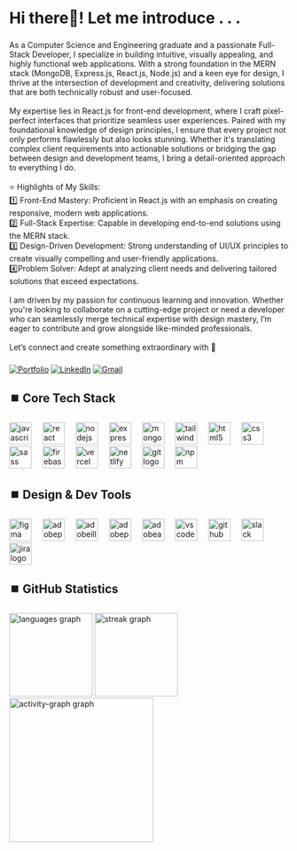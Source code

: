 <h1 align="left">Hi there👋! Let me introduce . . .</h1>

###

<p align="left">As a Computer Science and Engineering graduate and a passionate Full-Stack Developer, I specialize in building intuitive, visually appealing, and highly functional web applications. With a strong foundation in the MERN stack (MongoDB, Express.js, React.js, Node.js) and a keen eye for design, I thrive at the intersection of development and creativity, delivering solutions that are both technically robust and user-focused.<br><br>My expertise lies in React.js for front-end development, where I craft pixel-perfect interfaces that prioritize seamless user experiences. Paired with my foundational knowledge of design principles, I ensure that every project not only performs flawlessly but also looks stunning. Whether it's translating complex client requirements into actionable solutions or bridging the gap between design and development teams, I bring a detail-oriented approach to everything I do.<br><br>⭐ Highlights of My Skills:<br>1️⃣ Front-End Mastery: Proficient in React.js with an emphasis on creating responsive, modern web applications.<br>2️⃣ Full-Stack Expertise: Capable in developing end-to-end solutions using the MERN stack.<br>3️⃣ Design-Driven Development: Strong understanding of UI/UX principles to create visually compelling and user-friendly applications.<br>4️⃣Problem Solver: Adept at analyzing client needs and delivering tailored solutions that exceed expectations.<br><br>I am driven by my passion for continuous learning and innovation. Whether you're looking to collaborate on a cutting-edge project or need a developer who can seamlessly merge technical expertise with design mastery, I’m eager to contribute and grow alongside like-minded professionals.<br><br>Let’s connect and create something extraordinary with 🩵</p>

###

  [![Portfolio](https://img.shields.io/badge/-♾️Portfolio-white?&logo=globe&logoColor=black)](https://amir-hamza-ayon.super.site/)
  [![LinkedIn](https://img.shields.io/badge/-◻️LinkedIn-00a6ed?&logo=linkedin&logoColor=white)](https://www.linkedin.com/in/amirhamzaayon/)
  [![Gmail](https://img.shields.io/badge/-Gmail-ff6242?&logo=gmail&logoColor=white)](mailto:amirhamzaayon.official@gmail.com)
  
###

<h2 align="left">⏹️ Core Tech Stack</h2>

###

<div align="left">
  <img src="https://skillicons.dev/icons?i=js" height="40" alt="javascript logo"  />
  <img width="12" />
  <img src="https://skillicons.dev/icons?i=react" height="40" alt="react logo"  />
  <img width="12" />
  <img src="https://skillicons.dev/icons?i=nodejs" height="40" alt="nodejs logo"  />
  <img width="12" />
  <img src="https://skillicons.dev/icons?i=express" height="40" alt="express logo"  />
  <img width="12" />
  <img src="https://skillicons.dev/icons?i=mongodb" height="40" alt="mongodb logo"  />
  <img width="12" />
  <img src="https://skillicons.dev/icons?i=tailwind" height="40" alt="tailwindcss logo"  />
  <img width="12" />
  <img src="https://skillicons.dev/icons?i=html" height="40" alt="html5 logo"  />
  <img width="12" />
  <img src="https://skillicons.dev/icons?i=css" height="40" alt="css3 logo"  />
  <img width="12" />
  <img src="https://skillicons.dev/icons?i=sass" height="40" alt="sass logo"  />
  <img width="12" />
  <img src="https://skillicons.dev/icons?i=firebase" height="40" alt="firebase logo"  />
  <img width="12" />
  <img src="https://skillicons.dev/icons?i=vercel" height="40" alt="vercel logo"  />
  <img width="12" />
  <img src="https://skillicons.dev/icons?i=netlify" height="40" alt="netlify logo"  />
  <img width="12" />
  <img src="https://skillicons.dev/icons?i=git" height="40" alt="git logo"  />
  <img width="12" />
  <img src="https://cdn.jsdelivr.net/gh/devicons/devicon/icons/npm/npm-original-wordmark.svg" height="40" alt="npm logo"  />
</div>

###

<h2 align="left">⏹️ Design & Dev Tools</h2>

###

<div align="left">
  <img src="https://skillicons.dev/icons?i=figma" height="40" alt="figma logo"  />
  <img width="12" />
  <img src="https://skillicons.dev/icons?i=ps" height="40" alt="adobephotoshop logo"  />
  <img width="12" />
  <img src="https://skillicons.dev/icons?i=ai" height="40" alt="adobeillustrator logo"  />
  <img width="12" />
  <img src="https://skillicons.dev/icons?i=pr" height="40" alt="adobepremierepro logo"  />
  <img width="12" />
  <img src="https://skillicons.dev/icons?i=ae" height="40" alt="adobeaftereffects logo"  />
  <img width="12" />
  <img src="https://skillicons.dev/icons?i=vscode" height="40" alt="vscode logo"  />
  <img width="12" />
  <img src="https://skillicons.dev/icons?i=github" height="40" alt="github logo"  />
  <img width="12" />
  <img src="https://cdn.jsdelivr.net/gh/devicons/devicon/icons/slack/slack-original.svg" height="40" alt="slack logo"  />
  <img width="12" />
  <img src="https://cdn.jsdelivr.net/gh/devicons/devicon/icons/jira/jira-original.svg" height="40" alt="jira logo"  />
</div>

###

<h2 align="left">⏹️ GitHub Statistics</h2>

###

<div align="left">
<!--   <img src="https://github-readme-stats.vercel.app/api?username=amirhamzaayon&hide_title=false&hide_rank=false&show_icons=true&include_all_commits=true&count_private=true&disable_animations=false&theme=github_dark&locale=en&hide_border=true&order=1" height="140" alt="stats graph"  /> -->
  
  <img src="https://github-readme-stats.vercel.app/api/top-langs?username=amirhamzaayon&locale=en&hide_title=false&layout=compact&langs_count=5&theme=github_dark&hide_border=true&order=4" height="150" alt="languages graph"  />
  <img src="https://streak-stats.demolab.com?user=amirhamzaayon&locale=en&mode=weekly&theme=github-dark-blue&hide_border=true&border_radius=5&order=2" height="150" alt="streak graph"  />
  <img src="https://github-readme-activity-graph.vercel.app/graph?username=amirhamzaayon&radius=16&theme=github-dark&area=true&order=3&hide_border=true&hide_title=true" height="260" alt="activity-graph graph"  />
</div>








